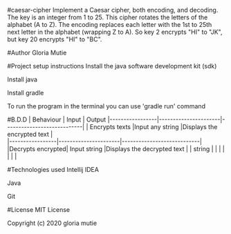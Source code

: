 #caesar-cipher
Implement a Caesar cipher, both encoding, and decoding. The key is an integer from 1 to 25. This cipher rotates the letters of the alphabet (A to Z). The encoding replaces each letter with the 1st to 25th next letter in the alphabet (wrapping Z to A). So key 2 encrypts "HI" to "JK", but key 20 encrypts "HI" to "BC". 

#Author
Gloria Mutie

#Project setup instructions
Install the java software development kit (sdk)

Install java

Install gradle

To run the program in the terminal you can use 'gradle run' command

#B.D.D
| Behaviour       | Input                |  Output
|-----------------|----------------------|----------------------------|
| Encrypts texts  |Input any string      |Displays the encrypted text |               
|-----------------|----------------------|----------------------------|               
|Decrypts encrypted|   Input string      |Displays the decrypted text |
|    string       |                      |                            |
|                 |                      |                            |

#Technologies used
Intellij IDEA   

Java

Git

#License
MIT License

Copyright (c) 2020 gloria mutie